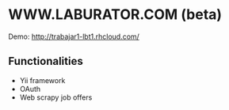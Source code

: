 WWW.LABURATOR.COM (beta)
=======================

Demo: http://trabajar1-lbt1.rhcloud.com/

Functionalities
---------------
- Yii framework
- OAuth
- Web scrapy job offers

